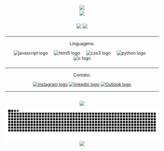 <div align="center">
  <img src="https://capsule-render.vercel.app/api?type=waving&height=120&color=4e9e3f&width=300&section=header">
</div>

<div align="center">
  <img src="https://readme-typing-svg.herokuapp.com/?color=4e9e3f&size=35&center=true&vCenter=true&width=1000&lines=HELLO,+My+name+is+Yann+Lucas;I'm+from+Brazil;I'm+a+Computer+Science+Student;Be+Welcome!+:%29">
</div>



###
<div align="center">
  <img src="https://github-readme-streak-stats.herokuapp.com/?user=Y4nnLS&theme=shadow_green&hide_border=false">
  <img src="https://github-readme-stats.vercel.app/api/top-langs/?username=Y4nnLS&size_weight=1&count_weight=1&locale=en&hide_title=false&layout=compact&card_width=320&langs_count=7&theme=shadow_green&hide_border=false&height=150">
</div>

###

<hr>

<div align="center">
  <p>Linguagens:</p>
  <img src="https://cdn.jsdelivr.net/gh/devicons/devicon/icons/javascript/javascript-original.svg" height="30" alt="javascript logo"  />
  <img width="12" />
  <img src="https://cdn.jsdelivr.net/gh/devicons/devicon/icons/html5/html5-original.svg" height="30" alt="html5 logo"  />
  <img width="12" />
  <img src="https://cdn.jsdelivr.net/gh/devicons/devicon/icons/css3/css3-original.svg" height="30" alt="css3 logo"  />
  <img width="12" />
  <img src="https://cdn.jsdelivr.net/gh/devicons/devicon/icons/python/python-original.svg" height="30" alt="python logo"  />
  <img width="12" />
  <img src="https://cdn.jsdelivr.net/gh/devicons/devicon/icons/c/c-original.svg" height="30" alt="c logo"  />    
</div>

###
<hr>

<div align="center">
  <p>Contato:</p>
  <a href="https://www.instagram.com/y4_nls/"><img src="https://img.shields.io/static/v1?message=Instagram&logo=instagram&label=&color=E4405F&logoColor=white&labelColor=&style=for-the-badge" height="35" alt="instagram logo"  /></a>
  <a href="https://www.linkedin.com/in/yann-lucas-luz/"><img src="https://img.shields.io/static/v1?message=LinkedIn&logo=linkedin&label=&color=0077B5&logoColor=white&labelColor=&style=for-the-badge" height="35" alt="linkedin logo"  /></a>
  <a href="mailto:yann_lucas04@hotmail.com"><img src="https://img.shields.io/badge/Outlook-0078D4?style=for-the-badge&logo=microsoft-outlook&logoColor=white " height="35" alt="Outlook logo"></a>
  
</div>
<hr>

<br clear="both">
<div align="center">
  <img src="https://github-readme-activity-graph.vercel.app/graph?username=Y4nnLS&bg_color=0d1117&color=4e9e3f&line=86cb75&point=1a4a12&area=true&hide_border=true">
</div>

<div align="center">
  <img src="./assets/img/snake.svg">
</div>

<div align="center">
  <img src="https://capsule-render.vercel.app/api?type=waving&height=120&color=4e9e3f&width=300&section=footer">
</div>
